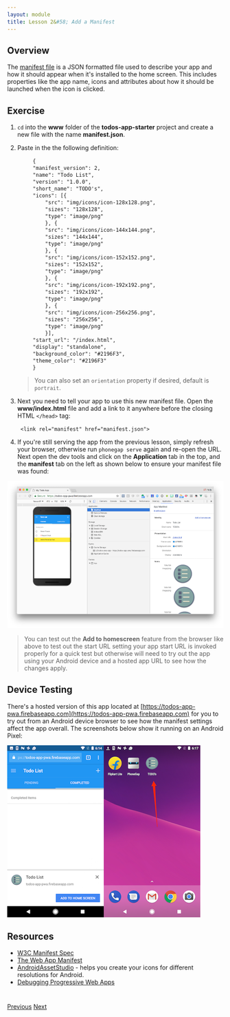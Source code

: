 ```yaml
---
layout: module
title: Lesson 2&#58; Add a Manifest
---
```


## Overview
The [manifest file](https://w3c.github.io/manifest/) is a JSON formatted file used to describe your app and how it should appear when it's installed to the home screen. This includes properties like the app name, icons and attributes about how it should be launched when the icon is clicked.

## Exercise 

1. `cd` into the **www** folder of the **todos-app-starter** project and create a new file with the name **manifest.json**.

2. Paste in the the following definition:

            {
            "manifest_version": 2,  
            "name": "Todo List", 
            "version": "1.0.0",
            "short_name": "TODO's", 
            "icons": [{
                "src": "img/icons/icon-128x128.png",
                "sizes": "128x128",
                "type": "image/png"
                }, {
                "src": "img/icons/icon-144x144.png",
                "sizes": "144x144",
                "type": "image/png"
                }, {
                "src": "img/icons/icon-152x152.png",
                "sizes": "152x152",
                "type": "image/png"
                }, {
                "src": "img/icons/icon-192x192.png",
                "sizes": "192x192",
                "type": "image/png"
                }, {
                "src": "img/icons/icon-256x256.png",
                "sizes": "256x256",
                "type": "image/png"
                }],
            "start_url": "/index.html",
            "display": "standalone",
            "background_color": "#2196F3",
            "theme_color": "#2196F3"
            }


   >You can also set an `orientation` property if desired, default is `portrait`.

3. Next you need to tell your app to use this new manifest file. Open the **www/index.html** file and add a link to it anywhere before the closing HTML `</head>` tag:

        <link rel="manifest" href="manifest.json">

4. If you're still serving the app from the previous lesson, simply refresh your browser, otherwise run `phonegap serve` again and re-open the URL. Next open the dev tools and click on the **Application** tab in the top, and the **manifest** tab on the left as shown below to ensure your manifest file was found:

 ![](images/manifest.png)

  >You can test out the **Add to homescreen** feature from the browser like above to test out the start URL setting your app start URL is invoked properly for a quick test but otherwise will need to try out the app using your Android device and a hosted app URL to see how the changes apply.

## Device Testing
There's a hosted version of this app located at [https://todos-app-pwa.firebaseapp.com](https://todos-app-pwa.firebaseapp.com) for you to try out from an Android device browser to see how the manifest settings affect the app overall. The screenshots below show it running on an Android Pixel:

![](images/hs1.png)

<!--![](images/add-to-screen-android.mp4)-->

## Resources
- [W3C Manifest Spec](https://w3c.github.io/manifest/)
- [The Web App Manifest](https://developers.google.com/web/fundamentals/web-app-manifest/)
- [AndroidAssetStudio](https://romannurik.github.io/AndroidAssetStudio/) - helps you create your icons for different resolutions for Android.
- [Debugging Progressive Web Apps](https://developers.google.com/web/tools/chrome-devtools/progressive-web-apps)



<div class="row" style="margin-top:40px;">
<div class="col-sm-12">
<a href="lesson1.html" class="btn btn-default"><i class="glyphicon glyphicon-chevron-left"></i> Previous</a>
<a href="lesson3.html" class="btn btn-default pull-right">Next <i class="glyphicon
glyphicon-chevron-right"></i></a>
</div>
</div>
